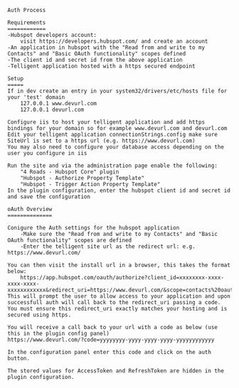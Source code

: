     Auth Process
    
    Requirements
    ============
    -Hubspot developers account:
        visit https://developers.hubspot.com/ and create an account
    -An application in hubspot with the "Read from and write to my Contacts" and "Basic OAuth functionality" scopes defined
    -The client id and secret id from the above application
    -Telligent application hosted with a https secured endpoint
    
    Setup 
    =====
    If in dev create an entry in your system32/drivers/etc/hosts file for your 'test' domain
        127.0.0.1 www.devurl.com
        127.0.0.1 devurl.com

    Configure iis to host your telligent application and add https bindings for your domain so for example www.devurl.com and devurl.com
    Edit your telligent application connectionStrings.config make sure SiteUrl is set to a https url (e.g. https://www.devurl.com)
    You may also need to configure your database access depending on the user you configure in iis

    Run the site and via the administration page enable the following: 
		"4 Roads - Hubspot Core" plugin
		"Hubspot - Authorize Property Template"
		"Hubspot - Trigger Action Property Template"
    In the plugin configuration, enter the hubspot client id and secret id and save the configuration
    
    oAuth Overview
    ==============
    
    Conigure the Auth settings for the hubspot application
        -Make sure the "Read from and write to my Contacts" and "Basic OAuth functionality" scopes are defined
        -Enter the telligent site url as the redirect url: e.g. https://www.devurl.com/
        
    You can then visit the install url in a browser, this takes the format below:
        https://app.hubspot.com/oauth/authorize?client_id=xxxxxxxx-xxxx-xxxx-xxxx-xxxxxxxxxxxx&redirect_uri=https://www.devurl.com/&scope=contacts%20oauth
    This will prompt the user to allow access to your application and upon successfull auth will call back to the redirect_uri passing a code.
    You must ensure this redirect_uri exactly matches your hosting and is secured using https.
  
    You will receive a call back to your url with a code as below (use this in the plugin config panel)
    https://www.devurl.com/?code=yyyyyyyy-yyyy-yyyy-yyyy-yyyyyyyyyyyy

    In the configuration panel enter this code and click on the auth button.

    The stored values for AccessToken and RefreshToken are hidden in the plugin configuration.